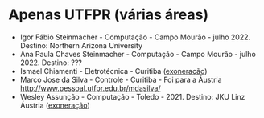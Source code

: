 # Apenas UTFPR (várias áreas)

- Igor Fábio Steinmacher - Computação - Campo Mourão - julho 2022. Destino: Northern Arizona University
- Ana Paula Chaves Steinmacher - Computação - Campo Mourão -  julho 2022. Destino: ???
- Ismael Chiamenti - Eletrotécnica - Curitiba ([exoneração](https://www.in.gov.br/web/dou/-/portaria-de-pessoal-gabir/utfpr-n-1.009-de-20-de-junho-de-2022-410075894))
- Marco Jose da Silva - Controle - Curitiba - Foi para a Áustria http://www.pessoal.utfpr.edu.br/mdasilva/
- Wesley Assunção - Computação - Toledo - 2021. Destino: JKU Linz Áustria ([exoneração](https://www.in.gov.br/web/dou/-/portaria-de-pessoal-gabir/utfpr-n-92-de-21-de-janeiro-de-2021-300779236))
